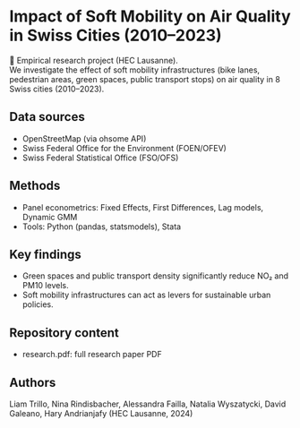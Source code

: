 # Impact of Soft Mobility on Air Quality in Swiss Cities (2010–2023)

📄 Empirical research project (HEC Lausanne).  
We investigate the effect of soft mobility infrastructures (bike lanes, pedestrian areas, green spaces, public transport stops) on air quality in 8 Swiss cities (2010–2023).  

## Data sources
- OpenStreetMap (via ohsome API)  
- Swiss Federal Office for the Environment (FOEN/OFEV)  
- Swiss Federal Statistical Office (FSO/OFS)  

## Methods
- Panel econometrics: Fixed Effects, First Differences, Lag models, Dynamic GMM  
- Tools: Python (pandas, statsmodels), Stata  

## Key findings
- Green spaces and public transport density significantly reduce NO₂ and PM10 levels.  
- Soft mobility infrastructures can act as levers for sustainable urban policies.  

## Repository content
- research.pdf: full research paper PDF  

## Authors
Liam Trillo, Nina Rindisbacher, Alessandra Failla, Natalia Wyszatycki,
David Galeano, Hary Andrianjafy (HEC Lausanne, 2024)
